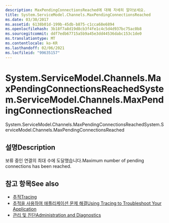 ```yaml
---
description: MaxPendingConnectionsReached에 대해 자세히 알아보세요.
title: System.ServiceModel.Channels.MaxPendingConnectionsReached
ms.date: 03/30/2017
ms.assetid: 6138b01d-199b-45db-b875-c1cca68e6894
ms.openlocfilehash: 3b18f7a8d19d8cb3f4fe1c4c5d4d937bc75ac0b8
ms.sourcegitcommit: ddf7edb67715a5b9a45e3dd44536dabc153c1de0
ms.translationtype: MT
ms.contentlocale: ko-KR
ms.lasthandoff: 02/06/2021
ms.locfileid: "99635157"
---
```

# <a name="systemservicemodelchannelsmaxpendingconnectionsreached"></a><span data-ttu-id="2e5e1-103">System.ServiceModel.Channels.MaxPendingConnectionsReached</span><span class="sxs-lookup"><span data-stu-id="2e5e1-103">System.ServiceModel.Channels.MaxPendingConnectionsReached</span></span>

<span data-ttu-id="2e5e1-104">System.ServiceModel.Channels.MaxPendingConnectionsReached</span><span class="sxs-lookup"><span data-stu-id="2e5e1-104">System.ServiceModel.Channels.MaxPendingConnectionsReached</span></span>  
  
## <a name="description"></a><span data-ttu-id="2e5e1-105">설명</span><span class="sxs-lookup"><span data-stu-id="2e5e1-105">Description</span></span>  

 <span data-ttu-id="2e5e1-106">보류 중인 연결의 최대 수에 도달했습니다.</span><span class="sxs-lookup"><span data-stu-id="2e5e1-106">Maximum number of pending connections has been reached.</span></span>  
  
## <a name="see-also"></a><span data-ttu-id="2e5e1-107">참고 항목</span><span class="sxs-lookup"><span data-stu-id="2e5e1-107">See also</span></span>

- [<span data-ttu-id="2e5e1-108">추적</span><span class="sxs-lookup"><span data-stu-id="2e5e1-108">Tracing</span></span>](index.md)
- [<span data-ttu-id="2e5e1-109">추적을 사용하여 애플리케이션 문제 해결</span><span class="sxs-lookup"><span data-stu-id="2e5e1-109">Using Tracing to Troubleshoot Your Application</span></span>](using-tracing-to-troubleshoot-your-application.md)
- [<span data-ttu-id="2e5e1-110">관리 및 진단</span><span class="sxs-lookup"><span data-stu-id="2e5e1-110">Administration and Diagnostics</span></span>](../index.md)
